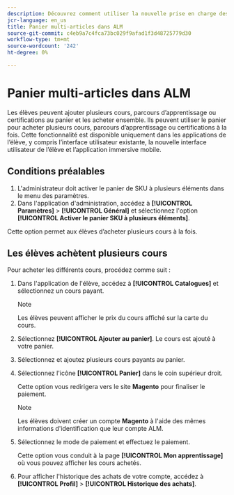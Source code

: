 ```yaml
---
description: Découvrez comment utiliser la nouvelle prise en charge des chariots dans ALM pour acheter plusieurs références SKU.
jcr-language: en_us
title: Panier multi-articles dans ALM
source-git-commit: c4eb9a7c4fca73bc029f9afad1f3d48725779d30
workflow-type: tm+mt
source-wordcount: '242'
ht-degree: 0%

---
```



# Panier multi-articles dans ALM

Les élèves peuvent ajouter plusieurs cours, parcours d’apprentissage ou certifications au panier et les acheter ensemble. Ils peuvent utiliser le panier pour acheter plusieurs cours, parcours d’apprentissage ou certifications à la fois. Cette fonctionnalité est disponible uniquement dans les applications de l’élève, y compris l’interface utilisateur existante, la nouvelle interface utilisateur de l’élève et l’application immersive mobile.

## Conditions préalables

1. L&#39;administrateur doit activer le panier de SKU à plusieurs éléments dans le menu des paramètres.
1. Dans l&#39;application d&#39;administration, accédez à **[!UICONTROL Paramètres]** > **[!UICONTROL Général]** et sélectionnez l&#39;option **[!UICONTROL Activer le panier SKU à plusieurs éléments]**.

Cette option permet aux élèves d’acheter plusieurs cours à la fois.

## Les élèves achètent plusieurs cours

Pour acheter les différents cours, procédez comme suit :

1. Dans l&#39;application de l&#39;élève, accédez à **[!UICONTROL Catalogues]** et sélectionnez un cours payant.

   >[!NOTE]
   >
   >Les élèves peuvent afficher le prix du cours affiché sur la carte du cours.

1. Sélectionnez **[!UICONTROL Ajouter au panier]**. Le cours est ajouté à votre panier.
1. Sélectionnez et ajoutez plusieurs cours payants au panier.
1. Sélectionnez l&#39;icône **[!UICONTROL Panier]** dans le coin supérieur droit.

   Cette option vous redirigera vers le site **Magento** pour finaliser le paiement.

   >[!NOTE]
   >
   >Les élèves doivent créer un compte **Magento** à l&#39;aide des mêmes informations d&#39;identification que leur compte ALM.

1. Sélectionnez le mode de paiement et effectuez le paiement.

   Cette option vous conduit à la page **[!UICONTROL Mon apprentissage]** où vous pouvez afficher les cours achetés.

1. Pour afficher l&#39;historique des achats de votre compte, accédez à **[!UICONTROL Profil]** > **[!UICONTROL Historique des achats]**.
